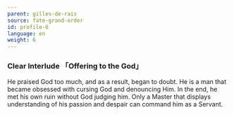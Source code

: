 ```yaml
---
parent: gilles-de-rais
source: fate-grand-order
id: profile-6
language: en
weight: 6
---
```


### Clear Interlude 「Offering to the God」

He praised God too much, and as a result, began to doubt. He is a man that became obsessed with cursing God and denouncing Him. In the end, he met his own ruin without God judging him.
Only a Master that displays understanding of his passion and despair can command him as a Servant.
